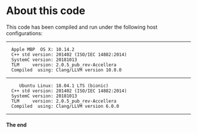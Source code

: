About this code
===============

This code has been compiled and run under the following host configurations:

---
```
  Apple MBP  OS X: 10.14.2
  C++ std version: 201402 (ISO/IEC 14882:2014)
  SystemC version: 20181013
  TLM     version: 2.0.5_pub_rev-Accellera
  Compiled  using: Clang/LLVM version 10.0.0
```
---
```
     Ubuntu Linux: 18.04.1 LTS (bionic)
  C++ std version: 201402 (ISO/IEC 14882:2014)
  SystemC version: 20181013
  TLM     version: 2.0.5_pub_rev-Accellera
  Compiled  using: Clang/LLVM version 6.0.0
```
---

#### The end

